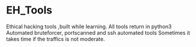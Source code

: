# EH_Tools
Ethical hacking tools ,built while learning. All tools return in python3 
Automated bruteforcer, portscanned and ssh automated tools
Sometimes it takes time if the traffics is not moderate.
